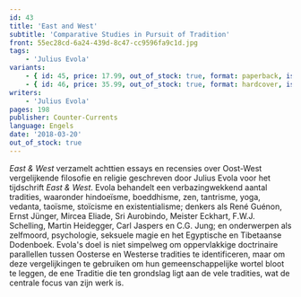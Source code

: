 ```yaml
---
id: 43
title: 'East and West'
subtitle: 'Comparative Studies in Pursuit of Tradition'
front: 55ec28cd-6a24-439d-8c47-cc9596fa9c1d.jpg
tags:
    - 'Julius Evola'
variants:
    - { id: 45, price: 17.99, out_of_stock: true, format: paperback, isbn: 978-1-935965-67-1 }
    - { id: 46, price: 35.99, out_of_stock: true, format: hardcover, isbn: 978-1-935965-66-4 }
writers:
    - 'Julius Evola'
pages: 198
publisher: Counter-Currents
language: Engels
date: '2018-03-20'
out_of_stock: true
---
```


*East & West* verzamelt achttien essays en recensies over Oost-West vergelijkende filosofie en religie geschreven door Julius Evola voor het tijdschrift *East & West*. Evola behandelt een verbazingwekkend aantal tradities, waaronder hindoeïsme, boeddhisme, zen, tantrisme, yoga, vedanta, taoïsme, stoïcisme en existentialisme; denkers als René Guénon, Ernst Jünger, Mircea Eliade, Sri Aurobindo, Meister Eckhart, F.W.J. Schelling, Martin Heidegger, Carl Jaspers en C.G. Jung; en onderwerpen als zelfmoord, psychologie, seksuele magie en het Egyptische en Tibetaanse Dodenboek. Evola's doel is niet simpelweg om oppervlakkige doctrinaire parallellen tussen Oosterse en Westerse tradities te identificeren, maar om deze vergelijkingen te gebruiken om hun gemeenschappelijke wortel bloot te leggen, de ene Traditie die ten grondslag ligt aan de vele tradities, wat de centrale focus van zijn werk is.
